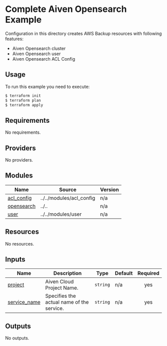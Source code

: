 # Complete Aiven Opensearch Example

Configuration in this directory creates AWS Backup resources with following features:

- Aiven Opensearch cluster
- Aiven Opensearch user
- Aiven Opensearch ACL Config

## Usage

To run this example you need to execute:

```bash
$ terraform init
$ terraform plan
$ terraform apply
```

<!-- BEGIN_TF_DOCS -->
## Requirements

No requirements.

## Providers

No providers.

## Modules

| Name | Source | Version |
|------|--------|---------|
| <a name="module_acl_config"></a> [acl\_config](#module\_acl\_config) | ../../modules/acl_config | n/a |
| <a name="module_opensearch"></a> [opensearch](#module\_opensearch) | ../.. | n/a |
| <a name="module_user"></a> [user](#module\_user) | ../../modules/user | n/a |

## Resources

No resources.

## Inputs

| Name | Description | Type | Default | Required |
|------|-------------|------|---------|:--------:|
| <a name="input_project"></a> [project](#input\_project) | Aiven Cloud Project Name. | `string` | n/a | yes |
| <a name="input_service_name"></a> [service\_name](#input\_service\_name) | Specifies the actual name of the service. | `string` | n/a | yes |

## Outputs

No outputs.
<!-- END_TF_DOCS -->